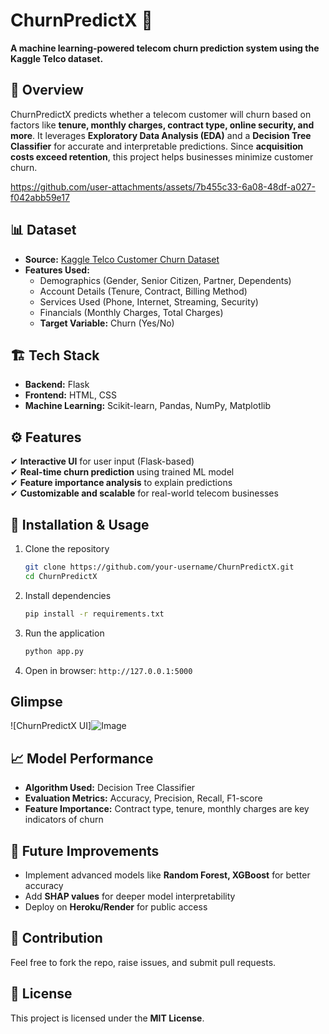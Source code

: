 # ChurnPredictX 🚀

**A machine learning-powered telecom churn prediction system using the Kaggle Telco dataset.**

## 📌 Overview  
ChurnPredictX predicts whether a telecom customer will churn based on factors like **tenure, monthly charges, contract type, online security, and more**. It leverages **Exploratory Data Analysis (EDA)** and a **Decision Tree Classifier** for accurate and interpretable predictions. Since **acquisition costs exceed retention**, this project helps businesses minimize customer churn.

https://github.com/user-attachments/assets/7b455c33-6a08-48df-a027-f042abb59e17

## 📊 Dataset  
- **Source:** [Kaggle Telco Customer Churn Dataset](https://www.kaggle.com/datasets/blastchar/telco-customer-churn)  
- **Features Used:**  
  - Demographics (Gender, Senior Citizen, Partner, Dependents)  
  - Account Details (Tenure, Contract, Billing Method)  
  - Services Used (Phone, Internet, Streaming, Security)  
  - Financials (Monthly Charges, Total Charges)  
  - **Target Variable:** Churn (Yes/No)  

## 🏗️ Tech Stack  
- **Backend:** Flask  
- **Frontend:** HTML, CSS  
- **Machine Learning:** Scikit-learn, Pandas, NumPy, Matplotlib  

## ⚙️ Features  
✔ **Interactive UI** for user input (Flask-based)  
✔ **Real-time churn prediction** using trained ML model  
✔ **Feature importance analysis** to explain predictions  
✔ **Customizable and scalable** for real-world telecom businesses  

## 🚀 Installation & Usage  
1. Clone the repository  
   ```bash
   git clone https://github.com/your-username/ChurnPredictX.git
   cd ChurnPredictX
   ```  
2. Install dependencies  
   ```bash
   pip install -r requirements.txt
   ```  
3. Run the application  
   ```bash
   python app.py
   ```  
4. Open in browser: `http://127.0.0.1:5000`  

## Glimpse   
![ChurnPredictX UI]![Image](https://github.com/user-attachments/assets/7bfd5648-ff9f-4d49-8354-c894cb7ec1ac)

## 📈 Model Performance  
- **Algorithm Used:** Decision Tree Classifier  
- **Evaluation Metrics:** Accuracy, Precision, Recall, F1-score  
- **Feature Importance:** Contract type, tenure, monthly charges are key indicators of churn  

## 🎯 Future Improvements  
- Implement advanced models like **Random Forest, XGBoost** for better accuracy  
- Add **SHAP values** for deeper model interpretability  
- Deploy on **Heroku/Render** for public access  

## 🤝 Contribution  
Feel free to fork the repo, raise issues, and submit pull requests.  

## 📜 License  
This project is licensed under the **MIT License**.  
